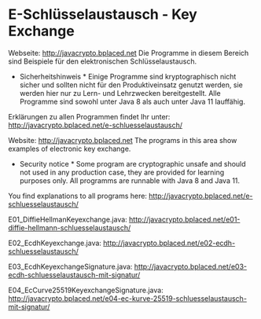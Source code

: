# E-Schlüsselaustausch - Key Exchange

Webseite: http://javacrypto.bplaced.net Die Programme in diesem Bereich sind Beispiele für den elektronischen Schlüsselaustausch.

* Sicherheitshinweis * Einige Programme sind kryptographisch nicht sicher und sollten nicht für den Produktiveinsatz genutzt werden, sie werden hier nur zu Lern- und Lehrzwecken bereitgestellt. Alle Programme sind sowohl unter Java 8 als auch unter Java 11 lauffähig.

Erklärungen zu allen Programmen findet Ihr unter: http://javacrypto.bplaced.net/e-schluesselaustausch/

Website: http://javacrypto.bplaced.net The programs in this area show examples of electronic key exchange.

* Security notice * Some program are cryptographic unsafe and should not used in any production case, they are provided for learning purposes only. All programms are runnable with Java 8 and Java 11.

You find explanations to all programs here: http://javacrypto.bplaced.net/e-schluesselaustausch/

E01_DiffieHellmanKeyexchange.java: http://javacrypto.bplaced.net/e01-diffie-hellmann-schluesselaustausch/

E02_EcdhKeyexchange.java: http://javacrypto.bplaced.net/e02-ecdh-schluesselaustausch/

E03_EcdhKeyexchangeSignature.java: http://javacrypto.bplaced.net/e03-ecdh-schluesselaustausch-mit-signatur/

E04_EcCurve25519KeyexchangeSignature.java: http://javacrypto.bplaced.net/e04-ec-kurve-25519-schluesselaustausch-mit-signatur/
